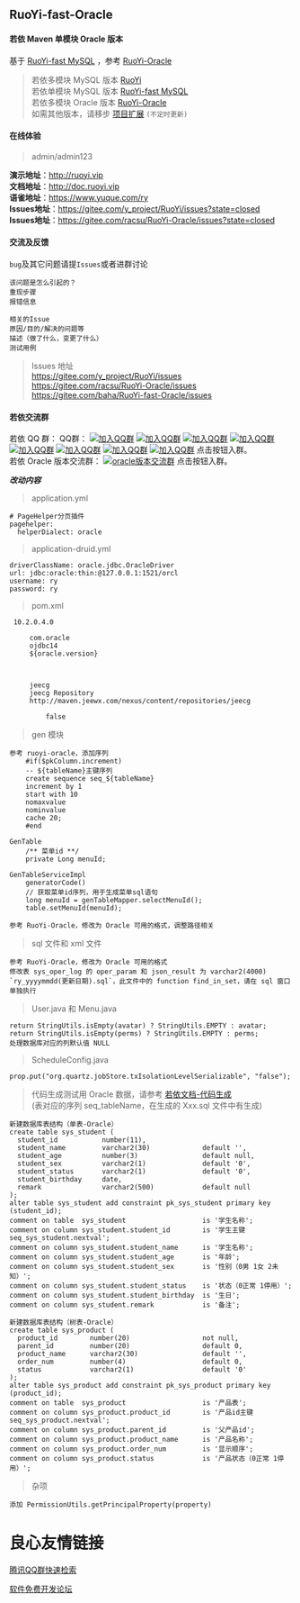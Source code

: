 ## RuoYi-fast-Oracle
#### 若依 Maven 单模块 Oracle 版本
基于 [RuoYi-fast MySQL](https://gitee.com/y_project/RuoYi-fast) ，参考 [RuoYi-Oracle](https://gitee.com/racsu/RuoYi-Oracle)

> 若依多模块 MySQL 版本 [RuoYi](https://gitee.com/y_project/RuoYi)  
若依单模块 MySQL 版本 [RuoYi-fast MySQL](https://gitee.com/y_project/RuoYi-fast)  
若依多模块 Oracle 版本 [RuoYi-Oracle](https://gitee.com/racsu/RuoYi-Oracle)  
如需其他版本，请移步 [项目扩展](http://doc.ruoyi.vip/ruoyi/document/xmkz.html)  `(不定时更新)`

#### 在线体验
> admin/admin123  

**演示地址**：http://ruoyi.vip  
**文档地址**：http://doc.ruoyi.vip  
**语雀地址**：https://www.yuque.com/ry  
**Issues地址**：https://gitee.com/y_project/RuoYi/issues?state=closed  
**Issues地址**：https://gitee.com/racsu/RuoYi-Oracle/issues?state=closed 


#### 交流及反馈
`bug`及其它问题请提`Issues`或者进群讨论

    该问题是怎么引起的？
    重现步骤
    报错信息
    
    相关的Issue
    原因/目的/解决的问题等
    描述（做了什么，变更了什么）
    测试用例

>   Issues 地址  
    https://gitee.com/y_project/RuoYi/issues  
    https://gitee.com/racsu/RuoYi-Oracle/issues  
    https://gitee.com/baha/RuoYi-fast-Oracle/issues
 
#### 若依交流群

若依 QQ 群： QQ群： [![加入QQ群](https://img.shields.io/badge/已满-1389287-blue.svg)](https://jq.qq.com/?_wv=1027&k=5HBAaYN)  [![加入QQ群](https://img.shields.io/badge/已满-1679294-blue.svg)](https://jq.qq.com/?_wv=1027&k=5cHeRVW)  [![加入QQ群](https://img.shields.io/badge/已满-1529866-blue.svg)](https://jq.qq.com/?_wv=1027&k=53R0L5Z)  [![加入QQ群](https://img.shields.io/badge/已满-1772718-blue.svg)](https://jq.qq.com/?_wv=1027&k=5g75dCU)  [![加入QQ群](https://img.shields.io/badge/已满-1366522-blue.svg)](https://jq.qq.com/?_wv=1027&k=58cPoHA)  [![加入QQ群](https://img.shields.io/badge/已满-1382251-blue.svg)](https://jq.qq.com/?_wv=1027&k=5Ofd4Pb)  [![加入QQ群](https://img.shields.io/badge/已满-1145125-blue.svg)](https://jq.qq.com/?_wv=1027&k=5yugASz)  [![加入QQ群](https://img.shields.io/badge/86752435-blue.svg)](https://jq.qq.com/?_wv=1027&k=5Rf3d2P)  点击按钮入群。  
若依 Oracle 版本交流群： [![oracle版本交流群](https://img.shields.io/badge/22271299-blue.svg)](https://shang.qq.com/wpa/qunwpa?idkey=e1ea16365440a9fa97ff72b0c73803e49a55dc68ae4c4181f3fb1da74928885e)  点击按钮入群。




**_改动内容_**

> application.yml
    
    # PageHelper分页插件
    pagehelper:
      helperDialect: oracle

> application-druid.yml
    
    driverClassName: oracle.jdbc.OracleDriver
    url: jdbc:oracle:thin:@127.0.0.1:1521/orcl
    username: ry
    password: ry
    
> pom.xml

     10.2.0.4.0 
     
         com.oracle 
         ojdbc14 
         ${oracle.version} 
     
     
     
         jeecg 
         jeecg Repository 
         http://maven.jeewx.com/nexus/content/repositories/jeecg 
         
             false 
         
     
    
> gen 模块

    参考 ruoyi-oracle，添加序列
        #if($pkColumn.increment)
        -- ${tableName}主键序列
        create sequence seq_${tableName}
        increment by 1
        start with 10
        nomaxvalue
        nominvalue
        cache 20;
        #end
    
    GenTable
        /** 菜单id **/
        private Long menuId;
        
    GenTableServiceImpl
        generatorCode()
        // 获取菜单id序列，用于生成菜单sql语句
        long menuId = genTableMapper.selectMenuId();
        table.setMenuId(menuId);
        
    参考 RuoYi-Oracle，修改为 Oracle 可用的格式，调整路径相关

> sql 文件和 xml 文件

    参考 RuoYi-Oracle，修改为 Oracle 可用的格式
    修改表 sys_oper_log 的 oper_param 和 json_result 为 varchar2(4000)
    `ry_yyyymmdd(更新日期).sql`，此文件中的 function find_in_set，请在 sql 窗口单独执行

> User.java 和 Menu.java
    
    return StringUtils.isEmpty(avatar) ? StringUtils.EMPTY : avatar;
    return StringUtils.isEmpty(perms) ? StringUtils.EMPTY : perms;
    处理数据库对应的列默认值 NULL
     
    
> ScheduleConfig.java

    prop.put("org.quartz.jobStore.txIsolationLevelSerializable", "false");
    
> 代码生成测试用 Oracle 数据，请参考 [若依文档-代码生成](http://doc.ruoyi.vip/ruoyi/document/htsc.html#%E4%BB%A3%E7%A0%81%E7%94%9F%E6%88%90)  
    (表对应的序列 seq_tableName，在生成的 Xxx.sql 文件中有生成)
    
    新建数据库表结构（单表-Oracle）
    create table sys_student (
      student_id           number(11),
      student_name         varchar2(30)             default '',
      student_age          number(3)      	        default null,
      student_sex          varchar2(1)    	        default '0',
      student_status       varchar2(1)    	        default '0',
      student_birthday     date,
      remark               varchar2(500)            default null 
    );
    alter table sys_student add constraint pk_sys_student primary key (student_id);
    comment on table  sys_student                   is '学生名称';
    comment on column sys_student.student_id      	is '学生主键seq_sys_student.nextval';
    comment on column sys_student.student_name    	is '学生名称';
    comment on column sys_student.student_age    	is '年龄';
    comment on column sys_student.student_sex    	is '性别（0男 1女 2未知）';
    comment on column sys_student.student_status    is '状态（0正常 1停用）';
    comment on column sys_student.student_birthday  is '生日';
    comment on column sys_student.remark            is '备注';
    
    新建数据库表结构（树表-Oracle）
    create table sys_product (
      product_id        number(20)                  not null,
      parent_id         number(20)                  default 0,
      product_name      varchar2(30)                default '',
      order_num         number(4)                   default 0,
      status            varchar2(1)                 default '0'
    );
    alter table sys_product add constraint pk_sys_product primary key (product_id);
    comment on table  sys_product                   is '产品表';
    comment on column sys_product.product_id        is '产品id主键seq_sys_product.nextval';
    comment on column sys_product.parent_id         is '父产品id';
    comment on column sys_product.product_name      is '产品名称';
    comment on column sys_product.order_num         is '显示顺序';
    comment on column sys_product.status            is '产品状态（0正常 1停用）';

> 杂项

    添加 PermissionUtils.getPrincipalProperty(property)



 # 良心友情链接

[腾讯QQ群快速检索](http://u.720life.cn/s/8cf73f7c)

[软件免费开发论坛](http://u.720life.cn/s/bbb01dc0)